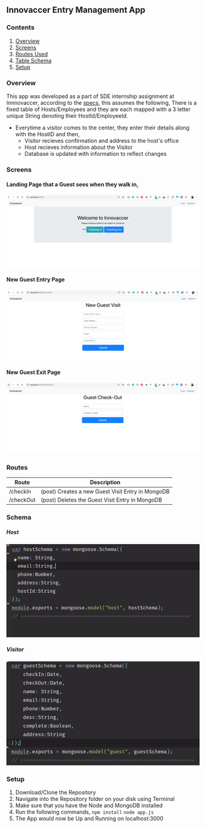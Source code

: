 ## Innovaccer Entry Management App

### Contents
1. [Overview](#overview)
2. [Screens](#screens)
3. [Routes Used](#routes)
3. [Table Schema](#Schema)
5. [Setup](#setup)


### Overview
This app was developed as a part of SDE internship assignment at Innnovaccer,
according to the [specs](https://summergeeks.in/static/assignments/summergeeks%202020%20-%20SDE%20Assignment.pdf), this assumes the following,
There is a fixed table of Hosts/Employees and they are each mapped with a 3 letter unique String denoting their HostId/EmployeeId.

* Everytime a visitor comes to the center, they enter their details along with the HostID and then,
    * Visitor recieves confirmation and address to the host's office
    * Host recieves information about the Visitor
    * Database is updated with information to reflect changes

### Screens
#### Landing Page that a Guest sees when they walk in,
![Landing Screen](https://raw.githubusercontent.com/akhileshPandey16/Innovacer_Entry_Mangement/master/images/Welcome.png)

#### New Guest Entry Page

![Entry Screen](https://raw.githubusercontent.com/akhileshPandey16/Innovacer_Entry_Mangement/master/images/entry.png)

#### New Guest Exit Page

![Exit Screen](https://raw.githubusercontent.com/akhileshPandey16/Innovacer_Entry_Mangement/master/images/exit.png)


### Routes

| Route  | Description |
| ------------- | ------------- |
| /checkIn |(post) Creates a new Guest Visit Entry in MongoDB  |
| /checkOut |(post) Deletes the  Guest Visit Entry in MongoDB  |

### Schema

##### Host
![Host Schema](https://raw.githubusercontent.com/akhileshPandey16/Innovacer_Entry_Mangement/master/images/host.png)

##### Visitor
![Visitor Schema](https://raw.githubusercontent.com/akhileshPandey16/Innovacer_Entry_Mangement/master/images/guest.png)

### Setup
1. Download/Clone the Repository
2. Navigate into the Repository folder on your disk using Terminal
3. Make sure that you have the Node and MongoDB installed
4. Run the following commands,
    `npm install`
    `node app.js`
5. The App would now be Up and Running on localhost:3000


